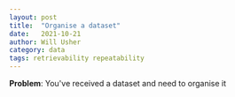```yaml
---
layout: post
title:  "Organise a dataset"
date:   2021-10-21
author: Will Usher
category: data
tags: retrievability repeatability
---
```


__Problem__: You've received a dataset and need to organise it

